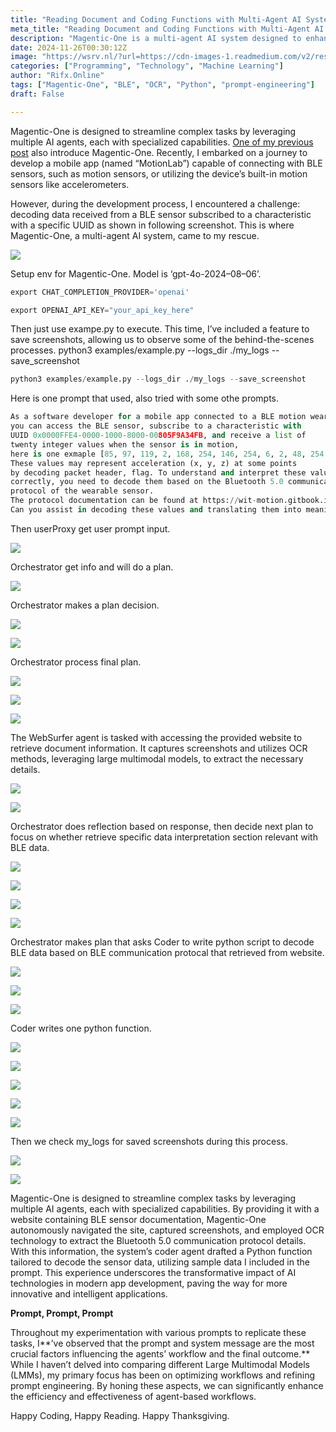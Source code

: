 ```yaml
---
title: "Reading Document and Coding Functions with Multi-Agent AI Systems using Magentic-One"
meta_title: "Reading Document and Coding Functions with Multi-Agent AI Systems using Magentic-One"
description: "Magentic-One is a multi-agent AI system designed to enhance task efficiency by utilizing specialized agents. During the development of a mobile app, the author faced challenges in decoding data from a BLE motion sensor. Magentic-One successfully navigated the sensors documentation, extracted relevant protocol details through OCR, and generated a Python function to decode the data. This process highlights the significant role of AI in modern app development and emphasizes the importance of effective prompt engineering in optimizing workflows."
date: 2024-11-26T00:30:12Z
image: "https://wsrv.nl/?url=https://cdn-images-1.readmedium.com/v2/resize:fit:800/1*G2cKVwZ0QZBIqg5cXqLsLw.jpeg"
categories: ["Programming", "Technology", "Machine Learning"]
author: "Rifx.Online"
tags: ["Magentic-One", "BLE", "OCR", "Python", "prompt-engineering"]
draft: False

---
```







Magentic\-One is designed to streamline complex tasks by leveraging multiple AI agents, each with specialized capabilities. [One of my previous post](https://readmedium.com/exploring-multi-agent-ai-systems-by-using-magentic-one-576c6f225849) also introduce Magentic\-One. Recently, I embarked on a journey to develop a mobile app (named “MotionLab”) capable of connecting with BLE sensors, such as motion sensors, or utilizing the device’s built\-in motion sensors like accelerometers.

However, during the development process, I encountered a challenge: decoding data received from a BLE sensor subscribed to a characteristic with a specific UUID as shown in following screenshot. This is where Magentic\-One, a multi\-agent AI system, came to my rescue.

![](https://wsrv.nl/?url=https://cdn-images-1.readmedium.com/v2/resize:fit:800/1*JLf22Dloe4csabYVPjA0Lg.png)

Setup env for Magentic\-One. Model is ‘gpt\-4o\-2024–08–06’.


```python
export CHAT_COMPLETION_PROVIDER='openai'

export OPENAI_API_KEY="your_api_key_here"
```
Then just use exampe.py to execute. This time, I’ve included a feature to save screenshots, allowing us to observe some of the behind\-the\-scenes processes. python3 examples/example.py \-\-logs\_dir ./my\_logs \-\-save\_screenshot


```python
python3 examples/example.py --logs_dir ./my_logs --save_screenshot
```
Here is one prompt that used, also tried with some othe prompts.


```python
As a software developer for a mobile app connected to a BLE motion wearable sensor, 
you can access the BLE sensor, subscribe to a characteristic with 
UUID 0x0000FFE4-0000-1000-8000-00805F9A34FB, and receive a list of 
twenty integer values when the sensor is in motion, 
here is one exmaple [85, 97, 119, 2, 168, 254, 146, 254, 6, 2, 48, 254, 205, 255, 248, 240, 83, 252, 171, 196]. 
These values may represent acceleration (x, y, z) at some points 
by decoding packet header, flag. To understand and interpret these values 
correctly, you need to decode them based on the Bluetooth 5.0 communication 
protocol of the wearable sensor. 
The protocol documentation can be found at https://wit-motion.gitbook.io/witmotion-sdk/ble-5.0-protocol/bluetooth-5.0-communication-protocol . 
Can you assist in decoding these values and translating them into meaningful data for the app?
```
Then userProxy get user prompt input.

![](https://wsrv.nl/?url=https://cdn-images-1.readmedium.com/v2/resize:fit:800/1*NgxiwbABy_vJhtUddj5dDg.png)

Orchestrator get info and will do a plan.

![](https://wsrv.nl/?url=https://cdn-images-1.readmedium.com/v2/resize:fit:800/1*5R6DIM8PEf6-G7pzEdnwaQ.png)

Orchestrator makes a plan decision.

![](https://wsrv.nl/?url=https://cdn-images-1.readmedium.com/v2/resize:fit:800/1*drZuZczvGStsfZtQy3ZECA.png)

![](https://wsrv.nl/?url=https://cdn-images-1.readmedium.com/v2/resize:fit:800/1*JVZoyU11aEWmgPBEV4YUSg.png)

Orchestrator process final plan.

![](https://wsrv.nl/?url=https://cdn-images-1.readmedium.com/v2/resize:fit:800/1*lij9Vgin-DH4IV7Z5vI4Zw.png)

![](https://wsrv.nl/?url=https://cdn-images-1.readmedium.com/v2/resize:fit:800/1*Ek4sA2Wuaa_w9dSdzmDWLw.png)

![](https://wsrv.nl/?url=https://cdn-images-1.readmedium.com/v2/resize:fit:800/1*hdBf3rGWTeb9G43Exzvu7Q.png)

The WebSurfer agent is tasked with accessing the provided website to retrieve document information. It captures screenshots and utilizes OCR methods, leveraging large multimodal models, to extract the necessary details.

![](https://wsrv.nl/?url=https://cdn-images-1.readmedium.com/v2/resize:fit:800/1*5a9tWyhLfdzwJPgCz2I4EQ.png)

![](https://wsrv.nl/?url=https://cdn-images-1.readmedium.com/v2/resize:fit:800/1*86t71TZiXoQO-pWvAEW8eA.png)

Orchestrator does reflection based on response, then decide next plan to focus on whether retrieve specific data interpretation section relevant with BLE data.

![](https://wsrv.nl/?url=https://cdn-images-1.readmedium.com/v2/resize:fit:800/1*tkzwk0DQNzVUoyA0E9Hh0w.png)

![](https://wsrv.nl/?url=https://cdn-images-1.readmedium.com/v2/resize:fit:800/1*UZEFAUZlH-Rl8RD_kRr8WQ.png)

![](https://wsrv.nl/?url=https://cdn-images-1.readmedium.com/v2/resize:fit:800/1*VtKRx4TyST35GsM243-3AQ.png)

![](https://wsrv.nl/?url=https://cdn-images-1.readmedium.com/v2/resize:fit:800/1*X5vZlGU3kMGs52KXVRH8PA.png)

Orchestrator makes plan that asks Coder to write python script to decode BLE data based on BLE communication protocal that retrieved from website.

![](https://wsrv.nl/?url=https://cdn-images-1.readmedium.com/v2/resize:fit:800/1*S4mXLN-WrDv4LfGiCUnr2A.png)

![](https://wsrv.nl/?url=https://cdn-images-1.readmedium.com/v2/resize:fit:800/1*ukkI6sW2LH1V3h2mGscdkA.png)

![](https://wsrv.nl/?url=https://cdn-images-1.readmedium.com/v2/resize:fit:800/1*kfdtfTfnz9lsZdDhLcYPRw.png)

Coder writes one python function.

![](https://wsrv.nl/?url=https://cdn-images-1.readmedium.com/v2/resize:fit:800/1*gYWuMxsihfAKlI5fu9iy3Q.png)

![](https://wsrv.nl/?url=https://cdn-images-1.readmedium.com/v2/resize:fit:800/1*BWO7OS-KW1gVe6cvOptRKQ.png)

![](https://wsrv.nl/?url=https://cdn-images-1.readmedium.com/v2/resize:fit:800/1*fFgIgVwogUCfVlGAbQ8wGA.png)

![](https://wsrv.nl/?url=https://cdn-images-1.readmedium.com/v2/resize:fit:800/1*wvPUzD5CWFfNLe2fN3B18A.png)

![](https://wsrv.nl/?url=https://cdn-images-1.readmedium.com/v2/resize:fit:800/1*9dGFlmnd7l8hhsc9g-EsCg.png)

Then we check my\_logs for saved screenshots during this process.

![](https://wsrv.nl/?url=https://cdn-images-1.readmedium.com/v2/resize:fit:800/1*PEBHiTmnoDJhRzWftfBIQg.png)

![](https://wsrv.nl/?url=https://cdn-images-1.readmedium.com/v2/resize:fit:800/1*HQAKLVX9QG5JTdab7VliMQ.png)

Magentic\-One is designed to streamline complex tasks by leveraging multiple AI agents, each with specialized capabilities. By providing it with a website containing BLE sensor documentation, Magentic\-One autonomously navigated the site, captured screenshots, and employed OCR technology to extract the Bluetooth 5\.0 communication protocol details. With this information, the system’s coder agent drafted a Python function tailored to decode the sensor data, utilizing sample data I included in the prompt. This experience underscores the transformative impact of AI technologies in modern app development, paving the way for more innovative and intelligent applications.

**Prompt, Prompt, Prompt**

Throughout my experimentation with various prompts to replicate these tasks, I**’ve observed that the prompt and system message are the most crucial factors influencing the agents’ workflow and the final outcome.** While I haven’t delved into comparing different Large Multimodal Models (LMMs), my primary focus has been on optimizing workflows and refining prompt engineering. By honing these aspects, we can significantly enhance the efficiency and effectiveness of agent\-based workflows.

Happy Coding, Happy Reading. Happy Thanksgiving.


